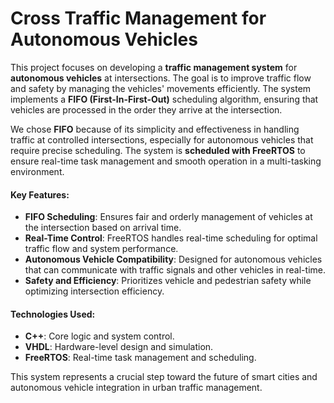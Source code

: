 # Cross Traffic Management for Autonomous Vehicles

This project focuses on developing a **traffic management system** for **autonomous vehicles** at intersections. The goal is to improve traffic flow and safety by managing the vehicles' movements efficiently. The system implements a **FIFO (First-In-First-Out)** scheduling algorithm, ensuring that vehicles are processed in the order they arrive at the intersection.

We chose **FIFO** because of its simplicity and effectiveness in handling traffic at controlled intersections, especially for autonomous vehicles that require precise scheduling. The system is **scheduled with FreeRTOS** to ensure real-time task management and smooth operation in a multi-tasking environment.

#### Key Features:
- **FIFO Scheduling**: Ensures fair and orderly management of vehicles at the intersection based on arrival time.
- **Real-Time Control**: FreeRTOS handles real-time scheduling for optimal traffic flow and system performance.
- **Autonomous Vehicle Compatibility**: Designed for autonomous vehicles that can communicate with traffic signals and other vehicles in real-time.
- **Safety and Efficiency**: Prioritizes vehicle and pedestrian safety while optimizing intersection efficiency.

#### Technologies Used:
- **C++**: Core logic and system control.
- **VHDL**: Hardware-level design and simulation.
- **FreeRTOS**: Real-time task management and scheduling.

This system represents a crucial step toward the future of smart cities and autonomous vehicle integration in urban traffic management.
